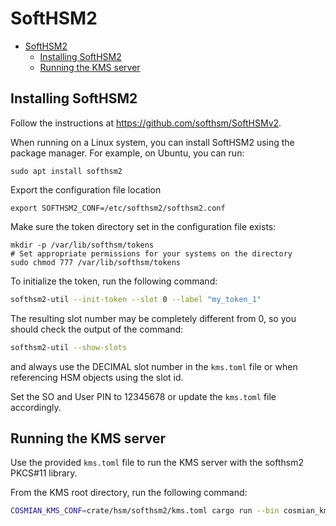 # SoftHSM2

<!-- TOC -->
* [SoftHSM2](#softhsm2)
  * [Installing SoftHSM2](#installing-softhsm2)
  * [Running the KMS server](#running-the-kms-server)
<!-- TOC -->

## Installing SoftHSM2

Follow the instructions at <https://github.com/softhsm/SoftHSMv2>.

When running on a Linux system, you can install SoftHSM2 using the package manager. For example, on Ubuntu, you can run:

```shell
sudo apt install softhsm2
```

Export the configuration file location

```shell
export SOFTHSM2_CONF=/etc/softhsm2/softhsm2.conf
```

Make sure the token directory set in the configuration file exists:

```shell
mkdir -p /var/lib/softhsm/tokens
# Set appropriate permissions for your systems on the directory
sudo chmod 777 /var/lib/softhsm/tokens
```

To initialize the token, run the following command:

```bash
softhsm2-util --init-token --slot 0 --label "my_token_1"
```

The resulting slot number may be completely different from 0, so you should check the output of the command:

```bash
softhsm2-util --show-slots
```

and always use the DECIMAL slot number in the `kms.toml` file or when referencing HSM objects using the slot id.

Set the SO and User PIN to 12345678 or update the `kms.toml` file accordingly.

## Running the KMS server

Use the provided `kms.toml` file to run the KMS server with the softhsm2 PKCS#11 library.

From the KMS root directory, run the following command:

```bash
COSMIAN_KMS_CONF=crate/hsm/softhsm2/kms.toml cargo run --bin cosmian_kms --features non-fips
```
